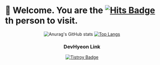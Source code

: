 # 🤗 Welcome. You are the [![Hits Badge](https://hits.seeyoufarm.com/api/count/incr/badge.svg?url=https%3A%2F%2Fgithub.com%2FDevHyeon0312%2Fhit-counter&count_bg=%2379C83D&title_bg=%23555555&icon=&icon_color=%23E7E7E7&title=hits&edge_flat=false)](https://hits.seeyoufarm.com) th person to visit.


<div align=center>
  
![Anurag's GitHub stats](https://github-readme-stats.vercel.app/api?username=devhyeon0312&show_icons=true&theme=radical) [![Top Langs](https://github-readme-stats.vercel.app/api/top-langs/?username=devhyeon0312&layout=compact&theme=radical)](https://github.com/anuraghazra/github-readme-stats)

  
### DevHyeon Link

<!--[![Notion Badge](http://img.shields.io/badge/Notion-Portfolio-white?style=flat-square&logo=notion&link=https://www.notion.so/fc82c23d267b4cb79ac946137a4a9cca)](https://www.notion.so/fc82c23d267b4cb79ac946137a4a9cca)-->
[![Tistroy Badge](https://img.shields.io/badge/Blog-Study-white?style=flat-square&logo=blog&link=https://devhyeon0312.tistory.com/)](https://devhyeon0312.tistory.com/)

<div>


<!-- https://img.shields.io/badge/<LABEL>-<MESSAGE>-<COLOR> -->
